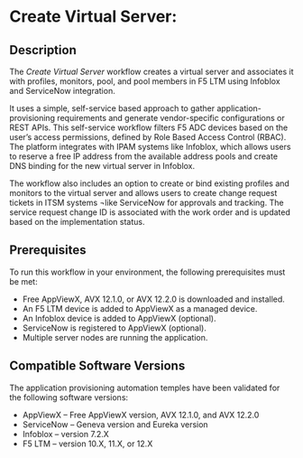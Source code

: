 <h1>Create Virtual Server:</h1>
<h2>Description&nbsp;</h2>
<p>The <em>Create Virtual Server </em>workflow creates a virtual server and associates it with profiles, monitors, pool, and pool members in F5 LTM using Infoblox and ServiceNow integration.</p>
<p>It uses a simple, self-service based approach to gather application-provisioning requirements and generate vendor-specific configurations or REST APIs. This self-service workflow filters F5 ADC devices based on the user&rsquo;s access permissions, defined by Role Based Access Control (RBAC). The platform integrates with IPAM systems like Infoblox, which allows users to reserve a free IP address from the available address pools and create DNS binding for the new virtual server in Infoblox.</p>
<p>The workflow also includes an option to create or bind existing profiles and monitors to the virtual server and allows users to create change request tickets in ITSM systems &not;like ServiceNow for approvals and tracking. The service request change ID is associated with the work order and is updated based on the implementation status.</p>
<h2><strong>Prerequisites </strong></h2>
<p>To run this workflow in your environment, the following prerequisites must be met:</p>
<ul>
<li>Free AppViewX, AVX 12.1.0, or AVX 12.2.0 is downloaded and installed.</li>
<li>An F5 LTM device is added to AppViewX as a managed device.</li>
<li>An Infoblox device is added to AppViewX (optional).</li>
<li>ServiceNow is registered to AppViewX (optional).</li>
<li>Multiple server nodes are running the application.</li>
</ul>
<h2><strong>Compatible Software Versions </strong></h2>
<p>The application provisioning automation temples have been validated for the following software versions:</p>
<ul>
<li>AppViewX &ndash; Free AppViewX version, AVX 12.1.0, and AVX 12.2.0</li>
<li>ServiceNow &ndash; Geneva version and Eureka version</li>
<li>Infoblox &ndash; version 7.2.X</li>
<li>F5 LTM &ndash; version 10.X, 11.X, or 12.X</li>
</ul>